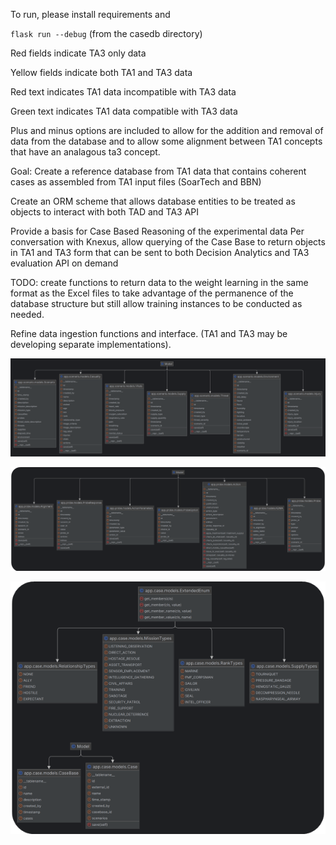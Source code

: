 To run, please install requirements and

`flask run --debug` (from the casedb directory)



Red fields indicate TA3 only data

Yellow fields indicate both TA1 and TA3 data

Red text indicates TA1 data incompatible with TA3 data

Green text indicates TA1 data compatible with TA3 data

Plus and minus options are included to allow for the addition and removal of data from the database and to allow some alignment between TA1 concepts that have an analagous ta3 concept.

Goal: Create a reference database from TA1 data that contains coherent cases as assembled from TA1 input files (SoarTech and BBN)

Create an ORM scheme that allows database entities to be treated as objects to interact with both TAD and TA3 API

Provide a basis for Case Based Reasoning of the experimental data
Per conversation with Knexus, allow querying of the Case Base to return objects in TA1 and TA3 form that can be sent to both Decision 
Analytics and TA3 evaluation API on demand

TODO: create functions to return data to the weight learning in the same format as the Excel files to take advantage of the permanence of the database structure but still allow training instances to be conducted as needed.

Refine data ingestion functions and interface. (TA1 and TA3 may be developing separate implementations).

![Scenario Model](scenario_model.png)

![Probe Model](probe_model.png)

![Case Model](case_model.png)